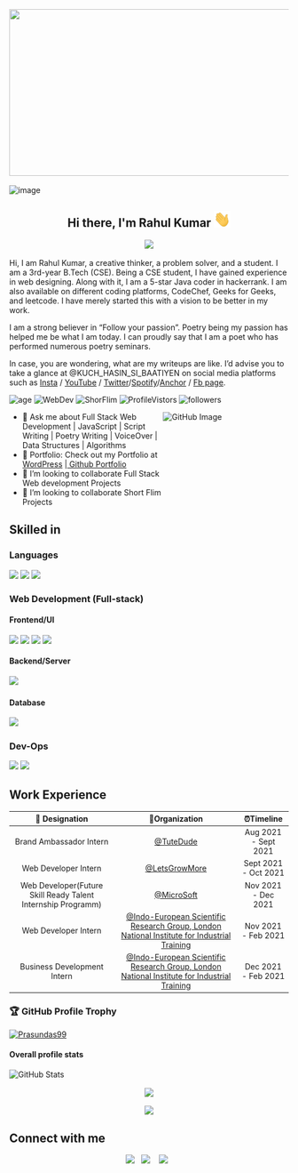 <img src="https://user-images.githubusercontent.com/84653100/162627505-a30fade6-f6e2-492d-8b20-eef251f88592.png" height="300px" width="2000px">

![image](https://user-images.githubusercontent.com/84653100/162626674-548b559e-869d-4f0d-87e5-8586726dda4b.png)

 <h2 align="center"> Hi there, I'm Rahul Kumar <img src="https://raw.githubusercontent.com/ABSphreak/ABSphreak/master/gifs/Hi.gif" width="30px"></h2>  
<p align="center">
  <a href="https://github.com/DenverCoder1/readme-typing-svg"><img src="https://readme-typing-svg.herokuapp.com?font=Mitr&color=6633CCsize=24&center=true&vCenter=true&lines=+Full+Stack+web+developer;DSA+On+cpp+/+Java;ScriptWriter+/+StoryTeller;"></a>
  
</p>

<p>
 
Hi, I am Rahul Kumar, a creative thinker, a problem solver, and a student. I am a 3rd-year B.Tech (CSE). Being a CSE student, I have gained experience in web designing. Along with it, I am a 5-star Java coder in hackerrank. I am also available on different coding platforms,  CodeChef, Geeks for Geeks, and leetcode.  I have merely started this with a vision to be better in my work.
  
I am a strong believer in “Follow your passion”. Poetry being my passion has helped me be what I am today. I can proudly say that I am a poet who has performed numerous poetry seminars.
  
In case, you are wondering, what are my writeups are like. I’d advise you to take a glance at @KUCH_HASIN_SI_BAATIYEN on social media platforms such as <a href="https://www.instagram.com/kuch_hasin_si_baatiyen">Insta</a> / <a href="https://www.youtube.com/c/KUCHHASINSIBAATIYEN">YouTube</a>  / <a href="https://twitter.com/rahulkumar3108">Twitter</a>/<a href ="https://open.spotify.com/show/3mhpRvZT0BQzwQ8vmR6pnR">Spotify</a>/<a href="https://anchor.fm/kuch-hasin-si-baatiyen">Anchor</a> / <a href ="https://www.facebook.com/KUCHHASINSIBAATIYEN/">Fb page</a>.
</p>

![age](https://img.shields.io/badge/age-22-blue)
![WebDev](https://img.shields.io/badge/focus-FullStack-brightgreen)
![ShorFlim](https://img.shields.io/badge/focus-ScriptWriting-brightgreen)
![ProfileVistors](https://gpvc.arturio.dev/rahulkumar1404)
![followers](https://img.shields.io/github/followers/rahulkumar1404?style=social)


<img width="45%" height ="300px" align="right" alt="GitHub Image" src="https://user-images.githubusercontent.com/84653100/162628214-533bf29a-7aa7-462b-9a53-608f7ec363d7.png" />

<ul>
  <li> 💬 Ask me about Full Stack Web Development | JavaScript | Script Writing | Poetry Writing | VoiceOver  | Data Structures | Algorithms </li>
  <li>💼 Portfolio: Check out my Portfolio at <a href="https://kuchhasinsibaatiyen.wordpress.com/"><i class="fa fa-wordpress"></i>WordPress</a> |<a href="https://rahulkumar1404.github.io/kuch_hasin_si_baatiyen.github.io/"> Github Portfolio</a>  </li>
  <li>👯 I’m looking to collaborate Full Stack Web development Projects </li>
  <li>👯 I’m looking to collaborate Short Flim Projects </li>
</ul>

## Skilled in

### Languages

<div>
<img src="https://upload.wikimedia.org/wikipedia/commons/thumb/1/18/ISO_C%2B%2B_Logo.svg/1200px-ISO_C%2B%2B_Logo.svg.png" height="36">
<img src="https://github.com/Subhampreet/Subhampreet/blob/master/logos/JS.png" height="30">
<img src="https://user-images.githubusercontent.com/84653100/162629034-8d67bad6-8051-4478-a64f-1dafa49ab264.png" height="36">
</div>



### Web Development (Full-stack)

#### Frontend/UI

<div>
<img src="https://github.com/Subhampreet/Subhampreet/blob/master/logos/html.png" height="36">
<img src="https://github.com/Subhampreet/Subhampreet/blob/master/logos/css.png" height="36">
<img src="https://github.com/Subhampreet/Subhampreet/blob/master/logos/bootstrap.png?raw=true" height="36">
<img src="https://upload.wikimedia.org/wikipedia/commons/thumb/a/a7/React-icon.svg/1200px-React-icon.svg.png" height="36">
 
</div>

#### Backend/Server

<div>
<img src="https://upload.wikimedia.org/wikipedia/commons/thumb/2/27/PHP-logo.svg/1200px-PHP-logo.svg.png" height="42">
</div>


#### Database

<div>
<img src="https://raw.githubusercontent.com/soumyadip007/soumyadip007/master/img/db/mysql1.png" height="42">
</div>

### Dev-Ops

<div>
<img src="https://github.com/Subhampreet/Subhampreet/blob/master/logos/git.png?raw=true" height="40">
<img src="https://raw.githubusercontent.com/soumyadip007/soumyadip007/master/img/cloud/github.png" height="41">
</div>


## Work Experience

| 💼 Designation |  🏢Organization | ⏰Timeline  |
| :-: | :-: | :-: |
|  Brand Ambassador Intern  | [@TuteDude](https://tutedude.com/) | Aug 2021 - Sept 2021 |
|  Web Developer Intern | [@LetsGrowMore](https://letsgrowmore.in/) | Sept 2021 - Oct 2021 |
|  Web Developer(Future Skill Ready Talent Internship Programm)  | [@MicroSoft](https://futurereadytalent.in) | Nov 2021 - Dec 2021 |
|  Web Developer Intern | [@Indo-European Scientific Research Group, London National Institute for Industrial Training](https://www.myniitportal.in/) | Nov 2021 - Feb 2021 |
|  Business Development Intern | [@Indo-European Scientific Research Group, London National Institute for Industrial Training](https://www.myniitportal.in/) | Dec 2021 - Feb 2021 |





### 🏆 GitHub Profile Trophy

<p align="left"> <a href="https://github.com/ryo-ma/github-profile-trophy"><img src="https://github-profile-trophy.vercel.app/?username=rahulkumar1404&theme=dracula" alt="Prasundas99" /></a> </p>


#### Overall profile stats

![GitHub Stats](https://github-readme-stats.vercel.app/api?username=rahulkumar1404&count_private=true&theme=merko&show_icons=true&hide=prs)

 <p align="center">
     <img align="center" src="https://activity-graph.herokuapp.com/graph?username=rahulkumar1404"> 

   <p align="center">
    <img align="center" src="https://github-readme-streak-stats.herokuapp.com/?user=rahulkumar1404&theme=dark">

## Connect with me

<p align="center">
<a href="https://www.linkedin.com/in/rahul-kumar-b83131213/"><img height="45" src="https://raw.githubusercontent.com/soumyadip007/soumyadip007/master/img/social/l.png"></a>&nbsp;&nbsp;
<a href="https://twitter.com/rahulkumar3108"><img height="45" src="https://raw.githubusercontent.com/soumyadip007/soumyadip007/master/img/social/t.jpg"></a>
&nbsp;&nbsp;
  <a href="mailto:rahulkumarcoder1404@gmail.com"><img height="45" src="https://toppng.com/uploads/preview/mail-icon-logo-template-icono-de-gmail-11562954424h5fw2mradf.png"></a>&nbsp;&nbsp;
</p>
